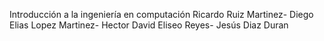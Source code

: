  Introducción a la ingeniería en computación
 Ricardo Ruiz Martinez-
 Diego Elias Lopez Martinez-
 Hector David Eliseo Reyes-
 Jesús Diaz Duran

